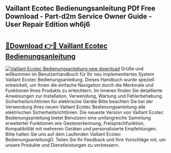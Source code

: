 ## Vaillant Ecotec Bedienungsanleitung PDf Free Download - Part-d2m Service Owner Guide - User Repair Edition wh6j6

# <h2><a href="http://df4w2u.blite.top/?on=Vaillant+Ecotec+Bedienungsanleitung">🔗Download 👉🔴 Vaillant Ecotec Bedienungsanleitung</a></h2>

[![Vaillant Ecotec Bedienungsanleitung new download](https://i.imgur.com/lujVjoI.png)](http://df4w2u.blite.top/?on=Vaillant+Ecotec+Bedienungsanleitung)
Grüße und willkommen im Benutzerhandbuch für Ihr neu implementiertes System Vaillant Ecotec Bedienungsanleitung. Dieses Handbuch wurde speziell entwickelt, um Ihnen die einfache Navigation durch die Merkmale und Funktionen Ihres Produkts zu erleichtern. Im Inneren finden Sie detaillierte Anweisungen zur Installation, Verwendung, Wartung und Fehlerbehebung. Sicherheitsrichtlinien für elektrische Geräte Bitte beachten Sie bei der Verwendung Ihres neuen Vaillant Ecotec Bedienungsanleitung alle elektrischen Sicherheitsrichtlinien. Die neueste Version von Vaillant Ecotec Bedienungsanleitung bietet Benutzern eine umfangreiche Sammlung erweiterter Funktionen wie Gestenerkennung, Freisprechfunktion, Kompatibilität mit mehreren Geräten und personalisierte Empfehlungen. Bitte halten Sie uns auf dem Laufenden Vaillant Ecotec BedienungsanleitungD. Teilen Sie Ihr Feedback und Ihre Vorschläge mit, um unsere Produkte und Dienstleistungen zu verbessern.
